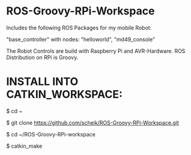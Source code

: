 ROS-Groovy-RPi-Workspace
========================
Includes the following ROS Packages for my mobile Robot:

"base_controller" with nodes: "helloworld", "md49_console"

The Robot Controls are build with Raspberry Pi 
and AVR-Hardware.
ROS Distribution on RPi is Groovy.

INSTALL INTO CATKIN_WORKSPACE:
==

$ cd ~

$ git clone https://github.com/scheik/ROS-Groovy-RPi-Workspace.git

$ cd ~/ROS-Groovy-RPi-workspace

$ catkin_make
